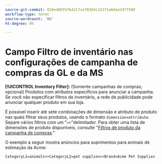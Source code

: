 ```yaml
---
source-git-commit: 029e406fbfb4217ce78364c2d1f1a6dae24ff588
workflow-type: tm+mt
source-wordcount: '86'
ht-degree: 0%

---
```

# Campo Filtro de inventário nas configurações de campanha de compras da GL e da MS

**[!UICONTROL Inventory Filter]:** (Somente campanhas de compras; opcional) Produtos com atributos específicos para anunciar a campanha. Se você não especificar filtros de inventário, a rede de publicidade pode anunciar qualquer produto em sua loja.

É possível inserir até sete combinações de dimensão e atributo de produto nas quais filtrar seus produtos, usando o formato `dimension=attribute`. Separe vários filtros com um &quot;`>>`&quot;delimitador. Para obter uma lista de dimensões de produto disponíveis, consulte &quot;[Filtros de produto da campanha de compras](/help/search-social-commerce/campaign-management/campaigns/shopping-campaign-product-filters.md).&quot;

O exemplo a seguir mostra anúncios para suprimentos para animais de estimação da Acme:

`CategoryL1=animals>>CategoryL2=pet supplies>>Brand=Acme Pet Supplies`
